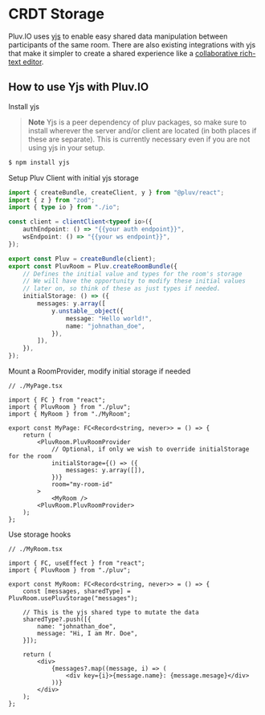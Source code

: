 # CRDT Storage

Pluv.IO uses [yjs](https://yjs.dev/) to enable easy shared data manipulation between participants of the same room. There are also existing integrations with yjs that make it simpler to create a shared experience like a [collaborative rich-text editor](https://docs.yjs.dev/ecosystem/editor-bindings).

## How to use Yjs with Pluv.IO

Install yjs

> **Note**
> Yjs is a peer dependency of pluv packages, so make sure to install wherever the server and/or client are located (in both places if these are separate). This is currently necessary even if you are not using yjs in your setup.

```bash
$ npm install yjs
```

Setup Pluv Client with initial yjs storage

```ts
import { createBundle, createClient, y } from "@pluv/react";
import { z } from "zod";
import { type io } from "./io";

const client = clientClient<typeof io>({
    authEndpoint: () => "{{your auth endpoint}}",
    wsEndpoint: () => "{{your ws endpoint}}",
});

export const Pluv = createBundle(client);
export const PluvRoom = Pluv.createRoomBundle({
    // Defines the initial value and types for the room's storage
    // We will have the opportunity to modify these initial values
    // later on, so think of these as just types if needed.
    initialStorage: () => ({
        messages: y.array([
            y.unstable__object({
                message: "Hello world!",
                name: "johnathan_doe",
            }),
        ]),
    }),
});
```

Mount a RoomProvider, modify initial storage if needed

```tsx
// ./MyPage.tsx

import { FC } from "react";
import { PluvRoom } from "./pluv";
import { MyRoom } from "./MyRoom";

export const MyPage: FC<Record<string, never>> = () => {
    return (
        <PluvRoom.PluvRoomProvider
            // Optional, if only we wish to override initialStorage for the room
            initialStorage={() => ({
                messages: y.array([]),
            })}
            room="my-room-id"
        >
            <MyRoom />
        <PluvRoom.PluvRoomProvider>
    );
};
```

Use storage hooks

```tsx
// ./MyRoom.tsx

import { FC, useEffect } from "react";
import { PluvRoom } from "./pluv";

export const MyRoom: FC<Record<string, never>> = () => {
    const [messages, sharedType] = PluvRoom.usePluvStorage("messages");

    // This is the yjs shared type to mutate the data
    sharedType?.push([{
        name: "johnathan_doe",
        message: "Hi, I am Mr. Doe",
    }]);

    return (
        <div>
            {messages?.map((message, i) => (
                <div key={i}>{message.name}: {message.mesage}</div>
            ))}
        </div>
    );
};
```